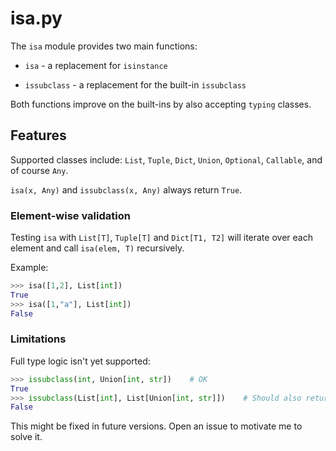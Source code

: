 # isa.py

The `isa` module provides two main functions:

* `isa` - a replacement for `isinstance`

* `issubclass` - a replacement for the built-in `issubclass`

Both functions improve on the built-ins by also accepting `typing` classes.

## Features

Supported classes include: `List`, `Tuple`, `Dict`, `Union`, `Optional`, `Callable`, and of course `Any`.

`isa(x, Any)` and `issubclass(x, Any)` always return `True`.

### Element-wise validation

Testing `isa` with `List[T]`, `Tuple[T]` and `Dict[T1, T2]` will iterate over each element and call `isa(elem, T)` recursively.

Example:
```python
>>> isa([1,2], List[int])
True
>>> isa([1,"a"], List[int])
False
```

### Limitations

Full type logic isn't yet supported:
```python
>>> issubclass(int, Union[int, str])    # OK
True
>>> issubclass(List[int], List[Union[int, str]])    # Should also return True
False
```

This might be fixed in future versions. Open an issue to motivate me to solve it.